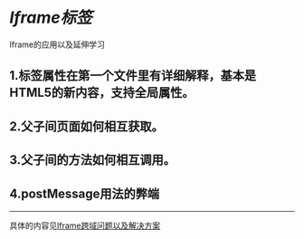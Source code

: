 # *Iframe标签*

Iframe的应用以及延伸学习

## 1.标签属性在第一个文件里有详细解释，基本是HTML5的新内容，支持全局属性。
## 2.父子间页面如何相互获取。
## 3.父子间的方法如何相互调用。
## 4.postMessage用法的弊端
***
具体的内容见[Iframe跨域问题以及解决方案](https://blog.csdn.net/u014018281/article/details/83897326)
